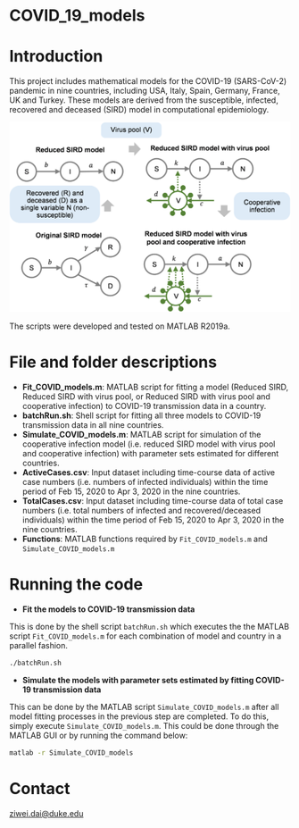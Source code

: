 # COVID_19_models
# Introduction
This project includes mathematical models for the COVID-19 (SARS-CoV-2) pandemic in nine countries, including USA, Italy, Spain, Germany, France, UK and Turkey. These models are derived from the susceptible, infected, recovered and deceased (SIRD) model in computational epidemiology.

![Models](Models.png "Diagrams illustrating the models used in this study")

The scripts were developed and tested on MATLAB R2019a.

# File and folder descriptions
- **Fit_COVID_models.m**: MATLAB script for fitting a model (Reduced SIRD, Reduced SIRD with virus pool, or Reduced SIRD with virus pool and cooperative infection) to COVID-19 transmission data in a country.
- **batchRun.sh**: Shell script for fitting all three models to COVID-19 transmission data in all nine countries.
- **Simulate_COVID_models.m**: MATLAB script for simulation of the cooperative infection model (i.e. reduced SIRD model with virus pool and cooperative infection) with parameter sets estimated for different countries.
- **ActiveCases.csv**: Input dataset including time-course data of active case numbers (i.e. numbers of infected individuals) within the time period of Feb 15, 2020 to Apr 3, 2020 in the nine countries.
- **TotalCases.csv**: Input dataset including time-course data of total case numbers (i.e. total numbers of infected and recovered/deceased individuals) within the time period of Feb 15, 2020 to Apr 3, 2020 in the nine countries.
- **Functions**: MATLAB functions required by `Fit_COVID_models.m` and `Simulate_COVID_models.m`

# Running the code
- **Fit the models to COVID-19 transmission data**

This is done by the shell script `batchRun.sh` which executes the the MATLAB script `Fit_COVID_models.m` for each combination of model and country in a parallel fashion. 
``` bash
./batchRun.sh
```
- **Simulate the models with parameter sets estimated by fitting COVID-19 transmission data**

This can be done by the MATLAB script `Simulate_COVID_models.m` after all model fitting processes in the previous step are completed. To do this, simply execute `Simulate_COVID_models.m`. This could be done through the MATLAB GUI or by running the command below:
``` bash
matlab -r Simulate_COVID_models
```

# Contact
ziwei.dai@duke.edu

